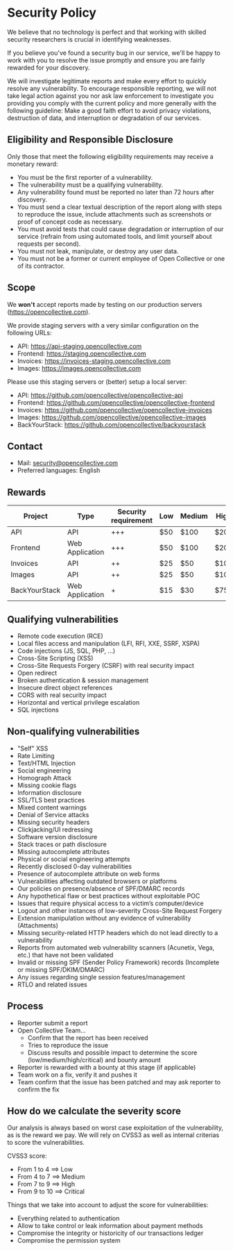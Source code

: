 # Security Policy

We believe that no technology is perfect and that working with skilled security researchers
is crucial in identifying weaknesses.

If you believe you've found a security bug in our service, we'll be happy to work with you
to resolve the issue promptly and ensure you are fairly rewarded for your discovery.

We will investigate legitimate reports and make every effort to quickly resolve any vulnerability.
To encourage responsible reporting, we will not take legal action against you nor ask law enforcement
to investigate you providing you comply with the current policy and more generally with the following guideline: Make a good faith effort to
avoid privacy violations, destruction of data, and interruption or degradation of our services.

## Eligibility and Responsible Disclosure

Only those that meet the following eligibility requirements may receive a monetary reward:

- You must be the first reporter of a vulnerability.
- The vulnerability must be a qualifying vulnerability.
- Any vulnerability found must be reported no later than 72 hours after discovery.
- You must send a clear textual description of the report along with steps to reproduce the issue, include attachments such as screenshots or proof of concept code as necessary.
- You must avoid tests that could cause degradation or interruption of our service (refrain from using automated tools, and limit yourself about requests per second).
- You must not leak, manipulate, or destroy any user data.
- You must not be a former or current employee of Open Collective or one of its contractor.

## Scope

We **won't** accept reports made by testing on our production servers (https://opencollective.com).

We provide staging servers with a very similar configuration on the following URLs:

- API: https://api-staging.opencollective.com
- Frontend: https://staging.opencollective.com
- Invoices: https://invoices-staging.opencollective.com
- Images: https://images.opencollective.com

Please use this staging servers or (better) setup a local server:

- API: https://github.com/opencollective/opencollective-api
- Frontend: https://github.com/opencollective/opencollective-frontend
- Invoices: https://github.com/opencollective/opencollective-invoices
- Images: https://github.com/opencollective/opencollective-images
- BackYourStack: https://github.com/opencollective/backyourstack

## Contact

- Mail: security@opencollective.com
- Preferred languages: English

## Rewards

| Project       | Type            | Security requirement | Low  | Medium | High  | Critical |
| ------------- | --------------- | -------------------- | ---- | ------ | ----- | -------- |
| API           | API             | +++                  | \$50 | \$100  | \$200 | \$500    |
| Frontend      | Web Application | +++                  | \$50 | \$100  | \$200 | \$500    |
| Invoices      | API             | ++                   | \$25 | \$50   | \$100 | \$250    |
| Images        | API             | ++                   | \$25 | \$50   | \$100 | \$250    |
| BackYourStack | Web Application | +                    | \$15 | \$30   | \$75  | \$150    |

## Qualifying vulnerabilities

- Remote code execution (RCE)
- Local files access and manipulation (LFI, RFI, XXE, SSRF, XSPA)
- Code injections (JS, SQL, PHP, ...)
- Cross-Site Scripting (XSS)
- Cross-Site Requests Forgery (CSRF) with real security impact
- Open redirect
- Broken authentication & session management
- Insecure direct object references
- CORS with real security impact
- Horizontal and vertical privilege escalation
- SQL injections

## Non-qualifying vulnerabilities

- "Self" XSS
- Rate Limiting
- Text/HTML Injection
- Social engineering
- Homograph Attack
- Missing cookie flags
- Information disclosure
- SSL/TLS best practices
- Mixed content warnings
- Denial of Service attacks
- Missing security headers
- Clickjacking/UI redressing
- Software version disclosure
- Stack traces or path disclosure
- Missing autocomplete attributes
- Physical or social engineering attempts
- Recently disclosed 0-day vulnerabilities
- Presence of autocomplete attribute on web forms
- Vulnerabilities affecting outdated browsers or platforms
- Our policies on presence/absence of SPF/DMARC records
- Any hypothetical flaw or best practices without exploitable POC
- Issues that require physical access to a victim’s computer/device
- Logout and other instances of low-severity Cross-Site Request Forgery
- Extension manipulation without any evidence of vulnerability (Attachments)
- Missing security-related HTTP headers which do not lead directly to a vulnerability
- Reports from automated web vulnerability scanners (Acunetix, Vega, etc.) that have not been validated
- Invalid or missing SPF (Sender Policy Framework) records (Incomplete or missing SPF/DKIM/DMARC)
- Any issues regarding single session features/management
- RTLO and related issues

## Process

- Reporter submit a report
- Open Collective Team...
  - Confirm that the report has been received
  - Tries to reproduce the issue
  - Discuss results and possible impact to determine the score (low/medium/high/critical) and bounty amount
- Reporter is rewarded with a bounty at this stage (if applicable)
- Team work on a fix, verify it and pushes it
- Team confirm that the issue has been patched and may ask reporter to confirm the fix

## How do we calculate the severity score

Our analysis is always based on worst case exploitation of the vulnerability, as is the reward we pay. We will rely on CVSS3 as well as internal criterias to score the vulnerabilities.

CVSS3 score:

- From 1 to 4 ==> Low
- From 4 to 7 ==> Medium
- From 7 to 9 ==> High
- From 9 to 10 ==> Critical

Things that we take into account to adjust the score for vulnerabilities:

- Everything related to authentication
- Allow to take control or leak information about payment methods
- Compromise the integrity or historicity of our transactions ledger
- Compromise the permission system
